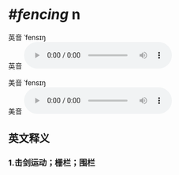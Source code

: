 # ***\#fencing*** n
英音 ˈfensɪŋ  
英音
<audio src="./media/fencing1_AAC.aac" controls="controls"></audio>

美音 ˈfensɪŋ  
美音
<audio src="./media/fencing2_AAC.aac" controls="controls"></audio>



  

英文释义
---
### 1.**击剑运动；栅栏；围栏**  


